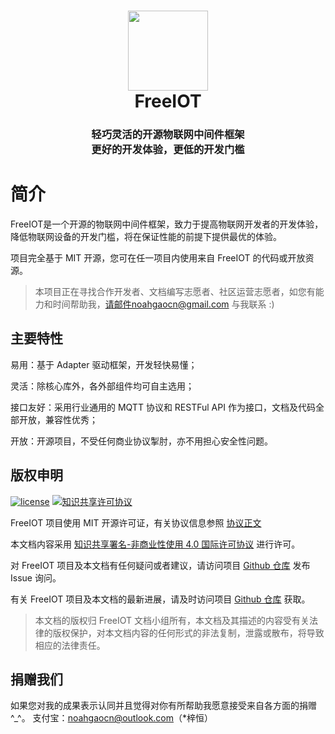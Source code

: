 <h1 align="center">
  <img src="https://raw.githubusercontent.com/noahziheng/freeiot/master/icons/playstore/icon.png" width="128">
  <br/>
  FreeIOT
</h1>
<h3 align="center">
轻巧灵活的开源物联网中间件框架<br>
更好的开发体验，更低的开发门槛
</h3>

# 简介

FreeIOT是一个开源的物联网中间件框架，致力于提高物联网开发者的开发体验，降低物联网设备的开发门槛，将在保证性能的前提下提供最优的体验。

项目完全基于 MIT 开源，您可在任一项目内使用来自 FreeIOT 的代码或开放资源。

> 本项目正在寻找合作开发者、文档编写志愿者、社区运营志愿者，如您有能力和时间帮助我，请邮件noahgaocn@gmail.com 与我联系 :)

## 主要特性

易用：基于 Adapter 驱动框架，开发轻快易懂；

灵活：除核心库外，各外部组件均可自主选用；

接口友好：采用行业通用的 MQTT 协议和 RESTFul API 作为接口，文档及代码全部开放，兼容性优秀；

开放：开源项目，不受任何商业协议掣肘，亦不用担心安全性问题。

## 版权申明

[![license](https://img.shields.io/github/license/noahziheng/freeiot.svg?style=flat-square)](https://github.com/noahziheng/freeiot/blob/master/LICENSE.txt)
[![知识共享许可协议](https://i.creativecommons.org/l/by-nc/4.0/88x31.png)](http://creativecommons.org/licenses/by-nc/4.0/)

FreeIOT 项目使用 MIT 开源许可证，有关协议信息参照 [协议正文](https://github.com/noahziheng/freeiot/blob/master/LICENSE.txt)

本文档内容采用 [知识共享署名-非商业性使用 4.0 国际许可协议](http://creativecommons.org/licenses/by-nc/4.0/) 进行许可。

对 FreeIOT 项目及本文档有任何疑问或者建议，请访问项目 [Github 仓库](https://github.com/noahziheng/freeiot) 发布 Issue 询问。

有关 FreeIOT 项目及本文档的最新进展，请及时访问项目 [Github 仓库](https://github.com/noahziheng/freeiot) 获取。

> 本文档的版权归 FreeIOT 文档小组所有，本文档及其描述的内容受有关法律的版权保护，对本文档内容的任何形式的非法复制，泄露或散布，将导致相应的法律责任。

## 捐赠我们

如果您对我的成果表示认同并且觉得对你有所帮助我愿意接受来自各方面的捐赠^\_^。
支付宝：noahgaocn@outlook.com（\*梓恒）
